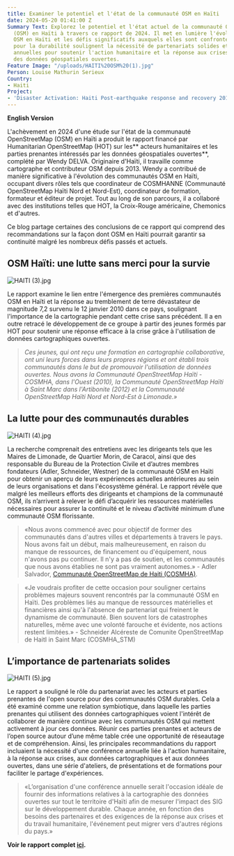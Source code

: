 ```yaml
---
title: Examiner le potentiel et l'état de la communauté OSM en Haïti
date: 2024-05-20 01:41:00 Z
Summary Text: Explorez le potentiel et l'état actuel de la communauté OpenStreetMap
  (OSM) en Haïti à travers ce rapport de 2024. Il met en lumière l'évolution des communautés
  OSM en Haïti et les défis significatifs auxquels elles sont confrontées. Les recommandations
  pour la durabilité soulignent la nécessité de partenariats solides et de conférences
  annuelles pour soutenir l'action humanitaire et la réponse aux crises en utilisant
  des données géospatiales ouvertes.
Feature Image: "/uploads/HAITI%20OSM%20(1).jpg"
Person: Louise Mathurin Serieux
Country:
- Haiti
Project:
- 'Disaster Activation: Haiti Post-earthquake response and recovery 2010-11'
---
```


**English Version**

L'achèvement en 2024 d'une étude sur l'état de la communauté OpenStreetMap (OSM) en Haïti a produit le rapport financé par Humanitarian OpenStreetMap (HOT) sur les\*\* acteurs humanitaires et les parties prenantes intéressés par les données géospatiales ouvertes\*\*, complété par Wendy DELVA. Originaire d'Haïti, il travaille comme cartographe et contributeur OSM depuis 2013. Wendy a contribué de manière significative à l'évolution des communautés OSM en Haïti, occupant divers rôles tels que coordinateur de COSMHANNE (Communauté OpenStreetMap Haïti Nord et Nord-Est), coordinateur de formation, formateur et éditeur de projet. Tout au long de son parcours, il a collaboré avec des institutions telles que HOT, la Croix-Rouge américaine, Chemonics et d'autres.

Ce blog partage certaines des conclusions de ce rapport qui comprend des recommandations sur la façon dont OSM en Haïti pourrait garantir sa continuité malgré les nombreux défis passés et actuels.

## OSM Haïti: une lutte sans merci pour la survie

![HAITI (3).jpg](/api/v2/sites/5a708acdd838894824c43445/source/_uploads/HAITI%20(3).jpg?download)

Le rapport examine le lien entre l'émergence des premières communautés OSM en Haïti et la réponse au tremblement de terre dévastateur de magnitude 7,2 survenu le 12 janvier 2010 dans ce pays, soulignant l'importance de la cartographie pendant cette crise sans précédent. Il a en outre retracé le développement de ce groupe à partir des jeunes formés par HOT pour soutenir une réponse efficace à la crise grâce à l'utilisation de données cartographiques ouvertes.

> *Ces jeunes, qui ont reçu une formation en cartographie collaborative, ont uni leurs forces dans leurs propres régions et ont établi trois communautés dans le but de promouvoir l'utilisation de données ouvertes. Nous avons la Communauté OpenStreetMap Haïti - COSMHA, dans l'Ouest (2010), la Communauté OpenStreetMap Haïti à Saint Marc dans l'Artibonite (2012) et la Communauté OpenStreetMap Haïti Nord et Nord-Est à Limonade.»*

## La lutte pour des communautés durables

![HAITI (4).jpg](/api/v2/sites/5a708acdd838894824c43445/source/_uploads/HAITI%20(4).jpg?download)

La recherche comprenait des entretiens avec les dirigeants tels que les Maires de Limonade, de Quartier Morin, de Caracol, ainsi que des responsable du Bureau de la Protection Civile et d’autres membres fondateurs (Adler, Schneider, Westner) de la communauté OSM en Haïti pour obtenir un aperçu de leurs expériences actuelles antérieures au sein de leurs organisations et dans l'écosystème général. Le rapport révèle que malgré les meilleurs efforts des dirigeants et champions de la communauté OSM, ils n’arrivent à relever le défi d’acquérir les ressources matérielles nécessaires pour assurer la continuité et le niveau d’activité minimum d’une communauté OSM florissante.

> «Nous avons commencé avec pour objectif de former des communautés dans d'autres villes et départements à travers le pays. Nous avons fait un début, mais malheureusement, en raison du manque de ressources, de financement ou d'équipement, nous n'avons pas pu continuer. Il n'y a pas de soutien, et les communautés que nous avons établies ne sont pas vraiment autonomes.» - Adler Salvador, [Communauté OpenStreetMap de Haiti (COSMHA)](https://www.hotosm.org/updates/2011-01-14_introducing_cosmha).

> «Je voudrais profiter de cette occasion pour souligner certains problèmes majeurs souvent rencontrés par la communauté OSM en Haïti. Des problèmes liés au manque de ressources matérielles et financières ainsi qu'à l'absence de partenariat qui freinent le dynamisme de communauté. Bien souvent lors de catastrophes naturelles, même avec une volonté farouche et évidente, nos actions restent limitées.» - Schneider Alcéreste de Comunite OpenStreetMap de HaitI in Saint Marc (COSMHA_STM)

## L’importance de partenariats solides

![HAITI (5).jpg](/api/v2/sites/5a708acdd838894824c43445/source/_uploads/HAITI%20(5).jpg?download)

Le rapport a souligné le rôle du partenariat avec les acteurs et parties prenantes de l'open source pour des communautés OSM durables. Cela a été examiné comme une relation symbiotique, dans laquelle les parties prenantes qui utilisent des données cartographiques voient l'intérêt de collaborer de manière continue avec les communautés OSM qui mettent activement à jour ces données. Réunir ces parties prenantes et acteurs de l’open source autour d’une même table crée une opportunité de réseautage et de compréhension. Ainsi, les principales recommandations du rapport incluaient la nécessité d'une conférence annuelle liée à l'action humanitaire, à la réponse aux crises, aux données cartographiques et aux données ouvertes, dans une série d'ateliers, de présentations et de formations pour faciliter le partage d'expériences.

> «L’organisation d'une conférence annuelle serait l'occasion idéale de fournir des informations relatives à la cartographie des données ouvertes sur tout le territoire d'Haïti afin de mesurer l'impact des SIG sur le développement durable. Chaque année, en fonction des besoins des partenaires et des exigences de la réponse aux crises et du travail humanitaire, l'événement peut migrer vers d'autres régions du pays.»

**Voir le rapport complet [ici](https://drive.google.com/file/d/1ZMhoioUYSrBNk4F0_9SBsHjD7I3hq5pa/view?usp=drive_link).**